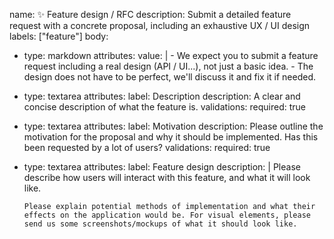 name: :sparkles: Feature design / RFC
description: Submit a detailed feature request with a concrete proposal, including an exhaustive UX / UI design
labels: ["feature"]
body:
  - type: markdown
    attributes:
      value: |
        - We expect you to submit a feature request including a real design (API / UI...), not just a basic idea.
        - The design does not have to be perfect, we'll discuss it and fix it if needed.

  - type: textarea
    attributes:
      label: Description
      description: A clear and concise description of what the feature is.
    validations:
      required: true

  - type: textarea
    attributes:
      label: Motivation
      description: Please outline the motivation for the proposal and why it should be implemented. Has this been requested by a lot of users?
    validations:
      required: true

  - type: textarea
    attributes:
      label: Feature design
      description: |
        Please describe how users will interact with this feature, and what it will look like.

        Please explain potential methods of implementation and what their effects on the application would be. For visual elements, please send us some screenshots/mockups of what it should look like.